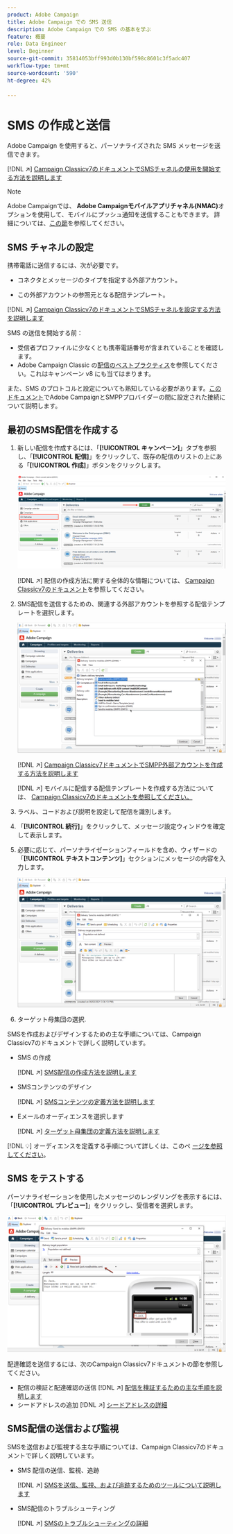 ```yaml
---
product: Adobe Campaign
title: Adobe Campaign での SMS 送信
description: Adobe Campaign での SMS の基本を学ぶ
feature: 概要
role: Data Engineer
level: Beginner
source-git-commit: 35814053bff993d0b130bf598c8601c3f5adc407
workflow-type: tm+mt
source-wordcount: '590'
ht-degree: 42%

---
```


# SMS の作成と送信

Adobe Campaign を使用すると、パーソナライズされた SMS メッセージを送信できます。

[!DNL :arrow_upper_right:]  [Campaign Classicv7のドキュメントでSMSチャネルの使用を開始する方法を説明します](https://experienceleague.adobe.com/docs/campaign-classic/using/sending-messages/sending-messages-on-mobiles/sms-channel.html?lang=ja)

>[!NOTE]
>
>Adobe Campaignでは、 **Adobe Campaignモバイルアプリチャネル(NMAC)**&#x200B;オプションを使用して、モバイルにプッシュ通知を送信することもできます。 詳細については、[この節](push.md)を参照してください。

## SMS チャネルの設定

携帯電話に送信するには、次が必要です。

* コネクタとメッセージのタイプを指定する外部アカウント。

* この外部アカウントの参照元となる配信テンプレート。

[!DNL :arrow_upper_right:]   [Campaign Classicv7のドキュメントでSMSチャネルを設定する方法を説明します](https://experienceleague.adobe.com/docs/campaign-classic/using/sending-messages/sending-messages-on-mobiles/sms-set-up.html?lang=ja#sending-messages)

SMS の送信を開始する前：

* 受信者プロファイルに少なくとも携帯電話番号が含まれていることを確認します。
* Adobe Campaign Classic の[配信のベストプラクティス](https://experienceleague.adobe.com/docs/campaign-classic/using/sending-messages/key-steps-when-creating-a-delivery/delivery-bestpractices/delivery-best-practices.html?lang=ja#sending-messages)を参照してください。これはキャンペーン v8 にも当てはまります。

また、SMS のプロトコルと設定についても熟知している必要があります。[このドキュメント](https://experienceleague.adobe.com/docs/campaign-classic/using/sending-messages/sending-messages-on-mobiles/sms-protocol.html?lang=ja#sending-messages)でAdobe CampaignとSMPPプロバイダーの間に設定された接続について説明します。

## 最初のSMS配信を作成する

1. 新しい配信を作成するには、「**[!UICONTROL キャンペーン]**」タブを参照し、「**[!UICONTROL 配信]**」をクリックして、既存の配信のリストの上にある「**[!UICONTROL 作成]**」ボタンをクリックします。

   ![](assets/delivery_step_1.png)

   [!DNL :arrow_upper_right:] 配信の作成方法に関する全体的な情報については、 [Campaign Classicv7のドキュメント](https://experienceleague.adobe.com/docs/campaign-classic/using/sending-messages/key-steps-when-creating-a-delivery/steps-about-delivery-creation-steps.html?lang=ja#sending-messages)を参照してください。

1. SMS配信を送信するための、関連する外部アカウントを参照する配信テンプレートを選択します。

   ![](assets/sms-template-list.png)

   [!DNL :arrow_upper_right:]  [Campaign Classicv7ドキュメントでSMPP外部アカウントを作成する方法を説明します](https://experienceleague.adobe.com/docs/campaign-classic/using/sending-messages/sending-messages-on-mobiles/sms-set-up.html?lang=en#creating-an-smpp-external-account)

   [!DNL :arrow_upper_right:] モバイルに配信する配信テンプレートを作成する方法については、 [Campaign Classicv7のドキュメントを参照してください。](https://experienceleague.adobe.com/docs/campaign-classic/using/sending-messages/sending-messages-on-mobiles/sms-set-up.html?lang=en#changing-the-delivery-template)

1. ラベル、コードおよび説明を設定して配信を識別します。

1. 「**[!UICONTROL 続行]**」をクリックして、メッセージ設定ウィンドウを確定して表示します。

1. 必要に応じて、パーソナライゼーションフィールドを含め、ウィザードの「**[!UICONTROL テキストコンテンツ]**」セクションにメッセージの内容を入力します。

   ![](assets/sms-content.png)

1. ターゲット母集団の選択.

SMSを作成およびデザインするための主な手順については、Campaign Classicv7のドキュメントで詳しく説明しています。

* SMS の作成

   [!DNL :arrow_upper_right:] [SMS配信の作成方法を説明します](https://experienceleague.adobe.com/docs/campaign-classic/using/sending-messages/sending-messages-on-mobiles/sms-create.html?lang=en#sending-messages)

* SMSコンテンツのデザイン

   [!DNL :arrow_upper_right:] [SMSコンテンツの定義方法を説明します](https://experienceleague.adobe.com/docs/campaign-classic/using/sending-messages/sending-messages-on-mobiles/sms-create.html?lang=en#defining-the-sms-content)

* Eメールのオーディエンスを選択します

   [!DNL :arrow_upper_right:] [ターゲット母集団の定義方法を説明します](https://experienceleague.adobe.com/docs/campaign-classic/using/sending-messages/key-steps-when-creating-a-delivery/steps-defining-the-target-population.html?lang=ja)

[!DNL :bulb:] オーディエンスを定義する手順について詳しくは、このペ [ージを参照してください](../start/audiences.md)。

## SMS をテストする

パーソナライゼーションを使用したメッセージのレンダリングを表示するには、「**[!UICONTROL プレビュー]**」をクリックし、受信者を選択します。

![](assets/sms-preview.png)

配達確認を送信するには、次のCampaign Classicv7ドキュメントの節を参照してください。

* 配信の検証と配達確認の送信
   [!DNL :arrow_upper_right:] [配信を検証するための主な手順を説明します](https://experienceleague.adobe.com/docs/campaign-classic/using/sending-messages/key-steps-when-creating-a-delivery/steps-validating-the-delivery.html?lang=ja)
* シードアドレスの追加
   [!DNL :arrow_upper_right:] [シードアドレスの詳細](https://experienceleague.adobe.com/docs/campaign-classic/using/sending-messages/using-seed-addresses/about-seed-addresses.html?lang=ja)

## SMS配信の送信および監視

SMSを送信および監視する主な手順については、Campaign Classicv7のドキュメントで詳しく説明しています。

* SMS 配信の送信、監視、追跡

   [!DNL :arrow_upper_right:] [SMSを送信、監視、および追跡するためのツールについて説明します](https://experienceleague.adobe.com/docs/campaign-classic/using/sending-messages/sending-messages-on-mobiles/sms-send.html?lang=en#sending-messages)
* SMS配信のトラブルシューティング

   [!DNL :arrow_upper_right:] [SMSのトラブルシューティングの詳細](https://experienceleague.adobe.com/docs/campaign-classic/using/sending-messages/sending-messages-on-mobiles/troubleshooting-sms.html?lang=en#sending-messages)
